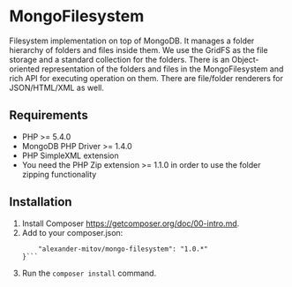 MongoFilesystem
===============

Filesystem implementation on top of MongoDB. It manages a folder hierarchy of folders and files inside them. We use the GridFS as the file storage and a standard collection for the folders. There is an Object-oriented representation of the folders and files in the MongoFilesystem and rich API for executing operation on them. There are file/folder renderers for JSON/HTML/XML as well. 

Requirements
------------
* PHP >= 5.4.0
* MongoDB PHP Driver >= 1.4.0
* PHP SimpleXML extension
* You need the PHP Zip extension >= 1.1.0 in order to use the folder zipping functionality

Installation
------------
1. Install Composer https://getcomposer.org/doc/00-intro.md.
2. Add to your composer.json:
    ```"require": {
        "alexander-mitov/mongo-filesystem": "1.0.*"
    }```
3. Run the `composer install` command.

